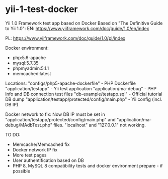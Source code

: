 # yii-1-test-docker
Yii 1.0 Framework test app based on Docker
Based on "The Definitive Guide to Yii 1.0":
EN: https://www.yiiframework.com/doc/guide/1.0/en/index

PL: https://www.yiiframework.com/doc/guide/1.0/pl/index

Docker environment:
- php:5.6-apache
- mysql:5.7.35
- phpmyadmin:5.1.1
- memcached:latest

Locations:
"configs/php5-apache-dockerfile" - PHP Dockerfile
"application/testapp" - Yii test application
"application/ma-debug" - PHP Info and DB connection test files
"db-example/testapp.sql" - Official tutorial DB dump
"application/testapp/protected/config/main.php" - Yii config (incl. DB IP)

Docker network to fix:
Now DB IP must be set in "application/testapp/protected/config/main.php" and "application/ma-debug/MAdbTest.php" files.
"localhost" and "127.0.0.1" not working.

TO DO:
- Memcache/Memcached fix 
- Docker network IP fix
- More test pages
- User authentification based on DB
- PHP 8, MySQL 8 compatibility tests and docker environment prepare - if possible
